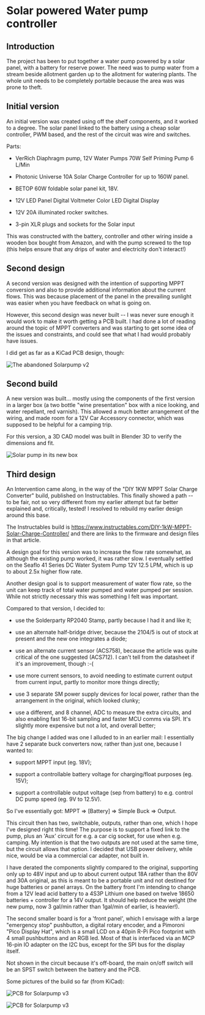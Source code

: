 Solar powered Water pump controller
===================================

## Introduction

The project has been to put together a water pump powered by a solar panel, with a battery
for reserve power. The need was to pump water from a stream beside allotment garden up to
the allotment for watering plants. The whole unit needs to be completely portable because
the area was was prone to theft.

## Initial version

An initial version was created using off the shelf components, and it worked to a degree.
The solar panel linked to the battery using a cheap solar controller, PWM based, and the
rest of the circuit was wire and switches.

Parts:

 - VerRich Diaphragm pump, 12V Water Pumps 70W Self Priming Pump 6 L/Min

 - Photonic Universe 10A Solar Charge Controller for up to 160W panel.

 - BETOP 60W foldable solar panel kit, 18V.

 - 12V LED Panel Digital Voltmeter Color LED Digital Display
 
 - 12V 20A illuminated rocker switches.

 - 3-pin XLR plugs and sockets for the Solar input


This was constructed with the battery, controller and other wiring inside a wooden box
bought from Amazon, and with the pump screwed to the top (this helps ensure that any
drips of water and electricity don't interact!)

## Second design

A second version was designed with the intention of supporting MPPT conversion and also
to provide additional information about the current flows. This was because placement of
the panel in the prevailing sunlight was easier when you have feedback on what is going
on.

However, this second design was never built -- I was never sure enough it would work to
make it worth getting a PCB built. I had done a lot of reading around the topic of MPPT
converters and was starting to get some idea of the issues and constraints, and could
see that what I had would probably have issues.

I did get as far as a KiCad PCB design, though:

![The abandoned Solarpump v2](/3dpics/solarpump%201.png)

## Second build

A new version was built... mostly using the components of the first version in a larger
box (a two bottle "wine presentation" box with a nice looking, and water repellant, red
varnish). This allowed a much better arrangement of the wiring, and made room for a 12V
Car Accessory connector, which was supposed to be helpful for a camping trip.

For this version, a 3D CAD model was built in Blender 3D to verify the dimensions and
fit.

![Solar pump in its new box](/3dpics/Render_025123.png)


## Third design

An Intervention came along, in the way of the "DIY 1KW MPPT Solar Charge Converter"
build, published on Instructables. This finally showed a path -- to be fair, not
so very different from my earlier attempt but far better explained and, critically,
tested! I resolved to rebuild my earlier design around this base.

The Instructables build is https://www.instructables.com/DIY-1kW-MPPT-Solar-Charge-Controller/
and there are links to the firmware and design files in that article.

A design goal for this version was to increase the flow rate somewhat, as although the
existing pump worked, it was rather slow. I eventually settled on the Seaflo 41 Series
DC Water System Pump 12V 12.5 LPM, which is up to about 2.5x higher flow rate.

Another design goal is to support measurement of water flow rate, so the unit can
keep track of total water pumped and water pumped per session. While not strictly
necessary this was something I felt was important.

Compared to that version, I decided to:

  - use the Solderparty RP2040 Stamp, partly because I had it and like it;

  - use an alternate half-bridge driver, because the 2104/5 is out of stock at present
    and the new one integrates a diode;

  - use an alternate current sensor (ACS758), because the article was quite critical of
    the one suggested (ACS712). I can't tell from the datasheet if it's an improvement,
    though :-(

  - use more current sensors, to avoid needing to estimate current output from current
    input, partly to monitor more things directly;

  - use 3 separate SM power supply devices for local power, rather than the arrangement
    in the original, which looked clunky;

  - use a different, and 8 channel, ADC to measure the extra circuits, and also enabling
    fast 16-bit sampling and faster MCU comms via SPI. It's slightly more expensive but
    not a lot, and overall better;

The big change I added was one I alluded to in an earlier mail: I essentially have 2
separate buck converters now, rather than just one, because I wanted to:

  - support MPPT input (eg. 18V);

  - support a controllable battery voltage for charging/float purposes (eg. 15V);

  - support a controllable output voltage (sep from battery) to e.g. control DC pump
    speed (eg. 9V to 12.5V).

So I've essentially got:  MPPT => [Battery] => Simple Buck => Output.

This circuit then has two, switchable, outputs, rather than one, which I hope I've
designed right this time! The purpose is to support a fixed link to the pump, plus an
'Aux' circuit for e.g. a car cig socket, for use when e.g. camping. My intention is that
the two outputs are not used at the same time, but the circuit allows that option. I
decided that USB power delivery, while nice, would be via a commercial car adapter,
not built in.

I have derated the components slightly compared to the original, supporting only up
to 48V input and up to about current output 18A rather than the 80V and 30A original,
as this is meant to be a portable unit and not destined for huge batteries or panel
arrays. On the battery front I'm intending to change from a 12V lead acid battery to
a 4S3P Lithium one based on twelve 18650 batteries + controller for a 14V output. It
should help reduce the weight (the new pump, now 3 gal/min rather than 1gal/min of
earlier, is heavier!).

The second smaller board is for a 'front panel', which I envisage with a large
"emergency stop" pushbutton, a digital rotary encoder, and a Pimoroni "Pico Display
Hat", which is a small LCD on a 40pin R-Pi Pico footprint with 4 small pushbuttons and
an RGB led. Most of that is interfaced via an MCP 16-pin IO adapter on the I2C bus,
except for the SPI bus for the display itself.

Not shown in the circuit because it's off-board, the main on/off switch will be an
SPST switch between the battery and the PCB.

Some pictures of the build so far (from KiCad):

![PCB for Solarpump v3](/3dpics/solarpumpv3_5r.png)

![PCB for Solarpump v3](/3dpics/solarpumpv3_8r.png)

